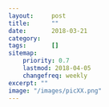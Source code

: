 ```yaml
---
layout:     post
title:      ""
date:       2018-03-21
category:   
tags:       []
sitemap:
    priority: 0.7
    lastmod: 2018-04-05
    changefreq: weekly
excerpt: ""
image: "/images/picXX.png"
---
```


